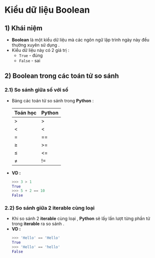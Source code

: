 # Kiểu dữ liệu Boolean
## **1) Khái niệm**
- **Boolean** là một kiểu dữ liệu mà các ngôn ngữ lập trình ngày này đều thường xuyên sử dụng .
- Kiểu dữ liệu này có 2 giá trị :
    - `True` - đúng
    - `False` - sai
## **2) Boolean trong các toán tử so sánh**
### **2.1) So sánh giữa số với số**
- Bảng các toán tử so sánh trong **Python** :

    | Toán học | Python |
    |----------|--------|
    | > | > |
    | < | < |
    | = | == |
    | &ge; | >= |
    | &le; | <= |
    | &ne; | != |

- **VD :**
    ```py
    >>> 3 > 1
    True
    >>> 5 + 2 == 10
    False
    ```
### **2.2) So sánh giữa 2 iterable cùng loại**
- Khi so sánh 2 **iterable** cùng loại , **Python** sẽ lấy lần lượt từng phần tử trong **iterable** ra so sánh .
- **VD :**
    ```py
    >>> 'Hello' == 'Hello'
    True
    >>> 'Hello' == 'hello'
    False
    ```
    
